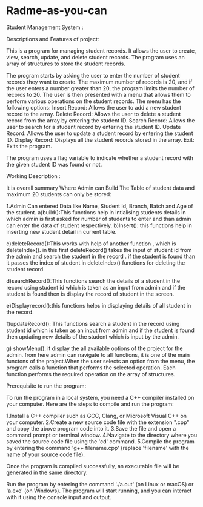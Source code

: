# Radme-as-you-can
Student Management System :

Descriptions and Features of project:

This is a program for managing student records. It allows the user to create, view, search, update, and delete student records. The program uses an array of structures to store the student records.

The program starts by asking the user to enter the number of student records they want to create. The maximum number of records is 20, and if the user enters a number greater than 20, the program limits the number of records to 20.
The user is then presented with a menu that allows them to perform various operations on the student records. The menu has the following options:
Insert Record: Allows the user to add a new student record to the array.
Delete Record: Allows the user to delete a student record from the array by entering the student ID.
Search Record: Allows the user to search for a student record by entering the student ID.
Update Record: Allows the user to update a student record by entering the student ID.
Display Record: Displays all the student records stored in the array.
Exit: Exits the program.

The program uses a flag variable to indicate whether a student record with the given student ID was found or not.

Working Description :

It is overall summary Where Admin can Build The Table of student data and maximum 20 students can 
only be stored:

1.Admin Can entered Data like Name, Student Id, Branch, Batch and Age of the student.
a)build():This functions help in intialising students details in which admin is first asked for number of students to enter and than admin can enter the data of
student respectively.
b)Insert(): this functions help in inserting new student detail  in current table.

c)deleteRecord():This works  with help of another function , which is deleteIndex().  in this first deleteRecord() takes the
input of student id from the admin and search the student in the record . if the student is found than it passes the index of student in 
deleteIndex() functions for deleting the student record.

d)searchRecord():This functions search the details of a student in the record using student id which is taken as an input from admin and if the student is
found then is display the record of student in the screen.

e)Displayrecord():this functions helps in displaying details of all student in the record.

f)updateRecord(): This functions search a student in the record using student id which is taken as an input from admin and if the student is
found then updating new details of the student which is input by the admin.

g) showMenu(): it display the all available options of the project for the admin. from here admin can navigate to all functions, it is one of the main functons of the project.When the user selects an option from the menu, the program calls a function that performs the selected operation. Each function performs the required operation on the array of structures.


Prerequisite to run the program:

To run the program in a local system, you need a C++ compiler installed on your computer. Here are the steps to compile and run the program:

1.Install a C++ compiler such as GCC, Clang, or Microsoft Visual C++ on your computer.
2.Create a new source code file with the extension ".cpp" and copy the above program code into it.
3.Save the file and open a command prompt or terminal window.
4.Navigate to the directory where you saved the source code file using the 'cd' command.
5.Compile the program by entering the command 'g++ filename.cpp' (replace 'filename' with the name of your source code file).

Once the program is compiled successfully, an executable file will be generated in the same directory.

Run the program by entering the command './a.out' (on Linux or macOS) or 'a.exe' (on Windows). The program will start running, and you can interact with it using the console input and output.







